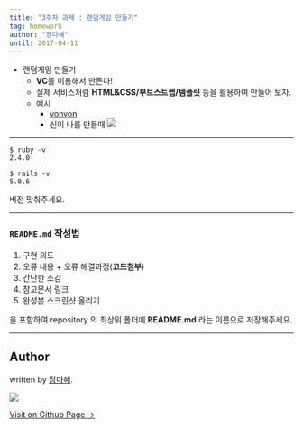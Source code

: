 ```yaml
---
title: "3주차 과제 : 랜덤게임 만들기"
tag: homework
author: "정다혜"
until: 2017-04-11
---
```


* 랜덤게임 만들기
	* **VC**를 이용해서 만든다!
	* 실제 서비스처럼 **HTML&CSS/부트스트랩/템플릿** 등을 활용하여 만들어 보자.
	* 예시
		* [vonvon](https://kr.vonvon.me/)
		* 신이 나를 만들때
		![](http://thumbnail.egloos.net/1000x0/http://pds26.egloos.com/pds/201506/11/09/a0014909_557868ff57992.jpg)
---

```
$ ruby -v
2.4.0

$ rails -v
5.0.6
```

버전 맞춰주세요.

---


<div class="well well-sm">
  	<h3><code class="highlighter-rouge">README.md</code> 작성법</h3>
  	<ol> 
	  <li>구현 의도</li>
      <li>오류 내용 + 오류 해결과정(<b>코드첨부</b>)</li>
      <li>간단한 소감</li>
      <li>참고문서 링크</li>
      <li>완성본 스크린샷 올리기</li>
	</ol>
	<p>을 포함하여 repository 의 최상위 폴더에 <b>README.md</b> 라는 이름으로 저장해주세요.</p>
</div>

---

## Author

written by [정다혜](https://dh00023.github.io).

![](https://avatars.githubusercontent.com/dh00023?v=2&s=100)

<a href="https://dh00023.github.io" target="_blank" class="btn btn-black"><i class="fa fa-github fa-lg"></i> Visit on Github Page &rarr;</a>
